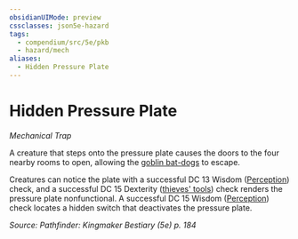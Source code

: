 ```yaml
---
obsidianUIMode: preview
cssclasses: json5e-hazard
tags:
  - compendium/src/5e/pkb
  - hazard/mech
aliases:
  - Hidden Pressure Plate
---
```

# Hidden Pressure Plate
*Mechanical Trap*  

A creature that steps onto the pressure plate causes the doors to the four nearby rooms to open, allowing the [goblin bat-dogs](2-Mechanics/CLI/bestiary/beast/goblin-bat-dog-pkb.md) to escape.

Creatures can notice the plate with a successful DC 13 Wisdom ([Perception](2-Mechanics/CLI/rules/skills.md#Perception)) check, and a successful DC 15 Dexterity ([thieves' tools](2-Mechanics/CLI/items/thieves-tools.md)) check renders the pressure plate nonfunctional. A successful DC 15 Wisdom ([Perception](2-Mechanics/CLI/rules/skills.md#Perception)) check locates a hidden switch that deactivates the pressure plate.

*Source: Pathfinder: Kingmaker Bestiary (5e) p. 184*